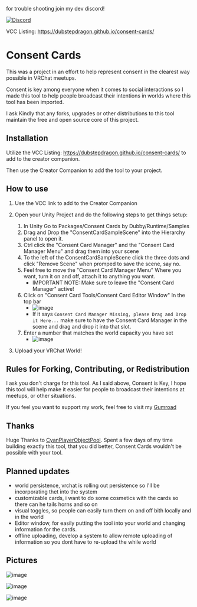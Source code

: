 
for trouble shooting join my dev discord!

 <a href="https://discord.gg/ZZCX6Bj7fB">
    <img alt="Discord" src="https://img.shields.io/discord/550477546958094348?color=%237289da&label=DISCORD&logo=Discord&style=for-the-badge">
</a>

VCC Listing: https://dubstepdragon.github.io/consent-cards/

# Consent Cards

This was a project in an effort to help represent consent in the clearest way possible in VRChat meetups. 

Consent is key among everyone when it comes to social interactions so I made this tool to help people broadcast their intentions in worlds where this tool has been imported.

I ask Kindly that any forks, upgrades or other distributions to this tool maintain the free and open source core of this project. 

## Installation

Utilize the VCC Listing: https://dubstepdragon.github.io/consent-cards/ to add to the creator companion.

Then use the Creator Companion to add the tool to your project. 

## How to use

1. Use the VCC link to add to the Creator Companion
2. Open your Unity Project and do the following steps to get things setup:
     1. In Unity Go to Packages/Consent Cards by Dubby/Runtime/Samples
     2. Drag and Drop the "ConsentCardSampleScene" into the Hierarchy panel to open it. 
     3. Ctrl click the "Consent Card Manager" and the "Consent Card Manager Menu" and drag them into your scene
     4. To the left of the ConsentCardSampleScene click the three dots and click "Remove Scene" when promped to save the scene, say no. 
     5. Feel free to move the "Consent Card Manager Menu" Where you want, turn it on and off, attach it to anything you want.
        - IMPORTANT NOTE: Make sure to leave the "Consent Card Manager" active!
     6. Click on "Consent Card Tools/Consent Card Editor Window" In the top bar
        - ![image](https://github.com/user-attachments/assets/43dedbee-da59-435e-acb7-deeb05f90836)
        - If it says `Consent Card Manager Missing, please Drag and Drop it Here...` make sure to have the Consent Card Manager in the scene and drag and drop it into that slot.
     8. Enter a number that matches the world capacity you have set
         - ![image](https://github.com/user-attachments/assets/33c6eb46-8a0a-46c8-996c-8fe78f557bb2)


3. Upload your VRChat World!

## Rules for Forking, Contributing, or Redistribution

I ask you don't charge for this tool. As I said above, Consent is Key, I hope this tool will help make it easier for people to broadcast their intentions at meetups, or other situations. 

If you feel you want to support my work, feel free to visit my [Gumroad](https://dubstepdragon.gumroad.com/l/Consent-Cards)

## Thanks

Huge Thanks to [CyanPlayerObjectPool](https://github.com/CyanLaser/CyanPlayerObjectPool). Spent a few days of my time building exactly this tool, that you did better, Consent Cards wouldn't be possible with your tool. 

## Planned updates

- world persistence, vrchat is rolling out persistence so I'll be incorporating thet into the system
- customizable cards, i want to do some cosmetics with the cards so there can he tails horns and so on
- visual toggles, so people can easily turn them on and off bith locally and in the world
- Editor window, for easily putting the tool into your world and changing information for the cards.
- offline uploading, develop a system to allow remote uploading of information so you dont have to re-upload the while world

## Pictures

![image](https://github.com/user-attachments/assets/2fac60c6-c38d-438e-89b5-218539e3aaca)

![image](https://github.com/user-attachments/assets/c301d0a9-7c5a-40b6-ae03-872c524cf819)

![image](https://github.com/user-attachments/assets/dc40fced-0a6d-4b6e-8c5d-c0e0cb3b21d1)



